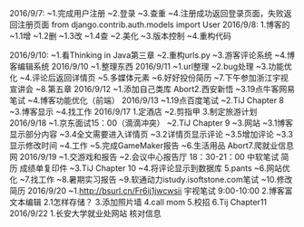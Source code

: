 2016/9/7:
    ~1.完成用户注册
    ~2.登录
    ~3.查重
    ~4.注册成功返回登录页面，失败返回注册页面
    from django.contrib.auth.models import User
2016/9/8:
    1.博客的
        ~1.1增
        ~1.2删
        ~1.3改
        ~1.4查
    ~2.美化
    ~3.版本控制
    ~4.重构代码

2016/9/10:
    ~1.看Thinking in Java第三章
    ~2.重构urls.py
    ~3.游客评论系统
    ~4.博客编辑系统
2016/9/10
    ~1.整理东西
2016/9/11
    ~1.url整理
    ~2.bug处理
    ~3.功能优化
    ~4.评论后返回详情页
    ~5.多媒体元素
    ~6.好好投份简历
    ~7.下午参加浙江宇视宣讲会
    ~8.第五章
2016/9/12
    ~1.添加自己类库
    Abort2.西安新悟
    ~3.19点牛客网易笔试
    ~4.博客功能优化（前端）
2016/9/13
    ~1.19点百度笔试
    ~2.TiJ Chapter 8
    ~3.博客显示
    ~4.找工作
2016/9/17
    1.定酒店
    ~2.剪指甲
    3.制定旅游计划
2016/9/18
    ~1.京东面试15：00（滴滴冲突）
    ~2.TiJ Chapter 9
    ~3.网站
        ~3.1博客显示部分内容
        ~3.4全文需要进入详情页
        ~3.2详情页显示评论
        ~3.5增加评论
        ~3.3显示修改时间
    ~4.工作
    ~5.完成GameMaker报告
    ~6.生活用品
    Abort7.爬就业信息网
2016/9/19
    ~1.交游戏和报告
    ~2.会议中心报告厅 18：30-21：00 中软笔试 简历 成绩单复印件
    ~3.TiJ Chapter 10
    ~4.将评论显示到数据库
    5.pants
    ~6.网站优化
    ~7.找工作
    ~8.暑期实习报告
    ~9.软通动力istudy.isoftstone.com笔试
    ~10.修改简历
2016/9/20
    ~1.http://bsurl.cn/Fr6ij1jwcwsii 宇视笔试 9:00-10:00
    2.博客富文本编辑
        2.1怎样存储？
    3.添加照片墙
    4.call mom
    5.校招
    6.Tij Chapter11
2016/9/22
    1.长安大学就业处网站 核对信息

